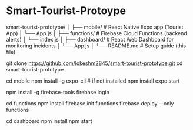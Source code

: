 # Smart-Tourist-Protoype

smart-tourist-prototype/
│
├── mobile/          # React Native Expo app (Tourist App)
│   └── App.js
│
├── functions/       # Firebase Cloud Functions (backend alerts)
│   └── index.js
│
├── dashboard/       # React Web Dashboard for monitoring incidents
│   └── App.js
│
└── README.md        # Setup guide (this file)


git clone https://github.com/lokeshm2845/smart-tourist-prototype.git
cd smart-tourist-prototype


cd mobile
npm install -g expo-cli   # if not installed
npm install
expo start


npm install -g firebase-tools
firebase login


cd functions
npm install
firebase init functions
firebase deploy --only functions


cd dashboard
npm install
npm start
